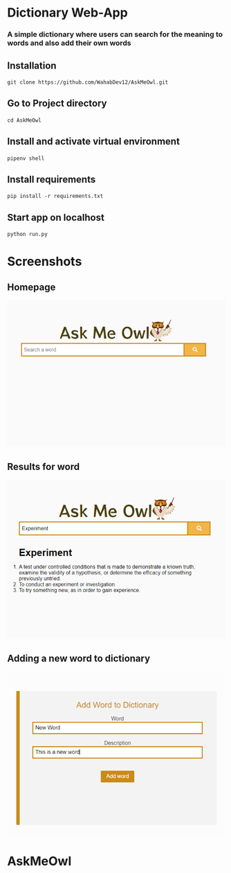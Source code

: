 
# Dictionary Web-App
### A simple dictionary where users can search for the meaning to words and also add their own words

## Installation
```
git clone https://github.com/WahabDev12/AskMeOwl.git

```
## Go to Project directory
```
cd AskMeOwl
```
## Install and activate virtual environment
```
pipenv shell

```
## Install requirements
```
pip install -r requirements.txt

```

## Start app on localhost
```
python run.py

```


# Screenshots


## Homepage
![GitHub Logo](/images/homepage.png)


## Results for word
![GitHub Logo](/images/result.png)



## Adding a new word to dictionary
![GitHub Logo](/images/addword.png)


# AskMeOwl
